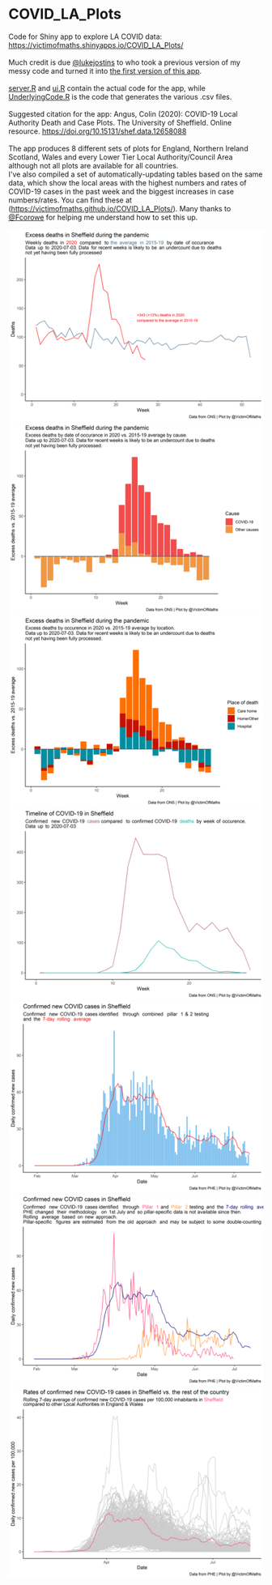 # COVID_LA_Plots
Code for Shiny app to explore LA COVID data: https://victimofmaths.shinyapps.io/COVID_LA_Plots/
<br><br>
Much credit is due [@lukejostins](https://twitter.com/lukejostins) to who took a previous version of my messy code and turned it into [the first version of this app](https://victimofshiny.shinyapps.io/shiny/).<br><br>
[server.R](https://github.com/VictimOfMaths/COVID_LA_Plots/blob/master/server.R) and [ui.R](https://github.com/VictimOfMaths/COVID_LA_Plots/blob/master/ui.R) contain the actual code for the app, while [UnderlyingCode.R](https://github.com/VictimOfMaths/COVID_LA_Plots/blob/master/UnderlyingCode.R) is the code that generates the various .csv files.
<br><br>
Suggested citation for the app: Angus, Colin (2020): COVID-19 Local Authority Death and Case Plots. The University of Sheffield. Online resource. https://doi.org/10.15131/shef.data.12658088
<br><br>
The app produces 8 different sets of plots for England, Northern Ireland Scotland, Wales and every Lower Tier Local Authority/Council Area although not all plots are available for all countries.<br>
I've also compiled a set of automatically-updating tables based on the same data, which show the local areas with the highest numbers and rates of COVID-19 cases in the past week and the biggest increases in case numbers/rates. You can find these at (https://victimofmaths.github.io/COVID_LA_Plots/). Many thanks to [@Fcorowe](https://twitter.com/Fcorowe) for helping me understand how to set this up.
<br><br>
![Total excess deaths](https://github.com/VictimOfMaths/COVID_LA_Plots/blob/master/COVID_LA_Plots_1.png)
![Excess deaths by cause](https://github.com/VictimOfMaths/COVID_LA_Plots/blob/master/COVID_LA_Plots_2.png)
![Excess deaths by location](https://github.com/VictimOfMaths/COVID_LA_Plots/blob/master/COVID_LA_Plots_3.png)
![Cases vs deaths](https://github.com/VictimOfMaths/COVID_LA_Plots/blob/master/COVID_LA_Plots_4.png)
![Case numbers](https://github.com/VictimOfMaths/COVID_LA_Plots/blob/master/COVID_LA_Plots_5.png)
![Cases by pillar](https://github.com/VictimOfMaths/COVID_LA_Plots/blob/master/COVID_LA_Plots_6.png)
![Comparative case rates](https://github.com/VictimOfMaths/COVID_LA_Plots/blob/master/COVID_LA_Plots_7.png)
